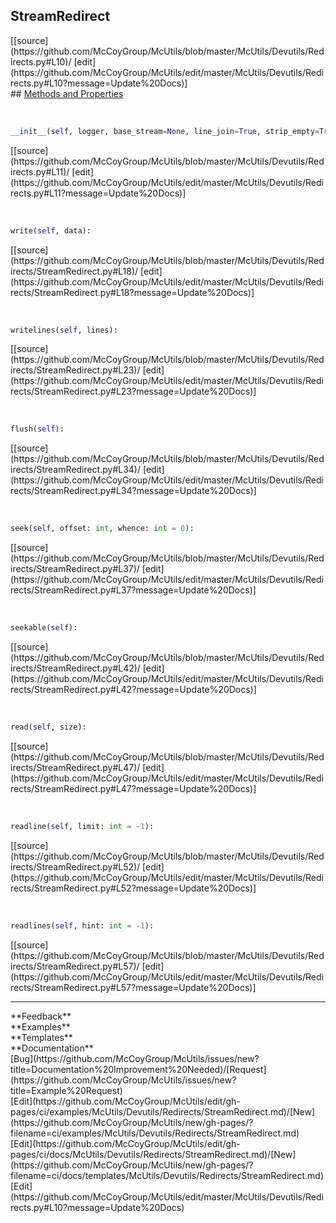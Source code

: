 ## <a id="McUtils.Devutils.Redirects.StreamRedirect">StreamRedirect</a> 

<div class="docs-source-link" markdown="1">
[[source](https://github.com/McCoyGroup/McUtils/blob/master/McUtils/Devutils/Redirects.py#L10)/
[edit](https://github.com/McCoyGroup/McUtils/edit/master/McUtils/Devutils/Redirects.py#L10?message=Update%20Docs)]
</div>









<div class="collapsible-section">
 <div class="collapsible-section collapsible-section-header" markdown="1">
## <a class="collapse-link" data-toggle="collapse" href="#methods" markdown="1"> Methods and Properties</a> <a class="float-right" data-toggle="collapse" href="#methods"><i class="fa fa-chevron-down"></i></a>
 </div>
 <div class="collapsible-section collapsible-section-body collapse show" id="methods" markdown="1">
 
<a id="McUtils.Devutils.Redirects.StreamRedirect.__init__" class="docs-object-method">&nbsp;</a> 
```python
__init__(self, logger, base_stream=None, line_join=True, strip_empty=True): 
```
<div class="docs-source-link" markdown="1">
[[source](https://github.com/McCoyGroup/McUtils/blob/master/McUtils/Devutils/Redirects.py#L11)/
[edit](https://github.com/McCoyGroup/McUtils/edit/master/McUtils/Devutils/Redirects.py#L11?message=Update%20Docs)]
</div>


<a id="McUtils.Devutils.Redirects.StreamRedirect.write" class="docs-object-method">&nbsp;</a> 
```python
write(self, data): 
```
<div class="docs-source-link" markdown="1">
[[source](https://github.com/McCoyGroup/McUtils/blob/master/McUtils/Devutils/Redirects/StreamRedirect.py#L18)/
[edit](https://github.com/McCoyGroup/McUtils/edit/master/McUtils/Devutils/Redirects/StreamRedirect.py#L18?message=Update%20Docs)]
</div>


<a id="McUtils.Devutils.Redirects.StreamRedirect.writelines" class="docs-object-method">&nbsp;</a> 
```python
writelines(self, lines): 
```
<div class="docs-source-link" markdown="1">
[[source](https://github.com/McCoyGroup/McUtils/blob/master/McUtils/Devutils/Redirects/StreamRedirect.py#L23)/
[edit](https://github.com/McCoyGroup/McUtils/edit/master/McUtils/Devutils/Redirects/StreamRedirect.py#L23?message=Update%20Docs)]
</div>


<a id="McUtils.Devutils.Redirects.StreamRedirect.flush" class="docs-object-method">&nbsp;</a> 
```python
flush(self): 
```
<div class="docs-source-link" markdown="1">
[[source](https://github.com/McCoyGroup/McUtils/blob/master/McUtils/Devutils/Redirects/StreamRedirect.py#L34)/
[edit](https://github.com/McCoyGroup/McUtils/edit/master/McUtils/Devutils/Redirects/StreamRedirect.py#L34?message=Update%20Docs)]
</div>


<a id="McUtils.Devutils.Redirects.StreamRedirect.seek" class="docs-object-method">&nbsp;</a> 
```python
seek(self, offset: int, whence: int = 0): 
```
<div class="docs-source-link" markdown="1">
[[source](https://github.com/McCoyGroup/McUtils/blob/master/McUtils/Devutils/Redirects/StreamRedirect.py#L37)/
[edit](https://github.com/McCoyGroup/McUtils/edit/master/McUtils/Devutils/Redirects/StreamRedirect.py#L37?message=Update%20Docs)]
</div>


<a id="McUtils.Devutils.Redirects.StreamRedirect.seekable" class="docs-object-method">&nbsp;</a> 
```python
seekable(self): 
```
<div class="docs-source-link" markdown="1">
[[source](https://github.com/McCoyGroup/McUtils/blob/master/McUtils/Devutils/Redirects/StreamRedirect.py#L42)/
[edit](https://github.com/McCoyGroup/McUtils/edit/master/McUtils/Devutils/Redirects/StreamRedirect.py#L42?message=Update%20Docs)]
</div>


<a id="McUtils.Devutils.Redirects.StreamRedirect.read" class="docs-object-method">&nbsp;</a> 
```python
read(self, size): 
```
<div class="docs-source-link" markdown="1">
[[source](https://github.com/McCoyGroup/McUtils/blob/master/McUtils/Devutils/Redirects/StreamRedirect.py#L47)/
[edit](https://github.com/McCoyGroup/McUtils/edit/master/McUtils/Devutils/Redirects/StreamRedirect.py#L47?message=Update%20Docs)]
</div>


<a id="McUtils.Devutils.Redirects.StreamRedirect.readline" class="docs-object-method">&nbsp;</a> 
```python
readline(self, limit: int = -1): 
```
<div class="docs-source-link" markdown="1">
[[source](https://github.com/McCoyGroup/McUtils/blob/master/McUtils/Devutils/Redirects/StreamRedirect.py#L52)/
[edit](https://github.com/McCoyGroup/McUtils/edit/master/McUtils/Devutils/Redirects/StreamRedirect.py#L52?message=Update%20Docs)]
</div>


<a id="McUtils.Devutils.Redirects.StreamRedirect.readlines" class="docs-object-method">&nbsp;</a> 
```python
readlines(self, hint: int = -1): 
```
<div class="docs-source-link" markdown="1">
[[source](https://github.com/McCoyGroup/McUtils/blob/master/McUtils/Devutils/Redirects/StreamRedirect.py#L57)/
[edit](https://github.com/McCoyGroup/McUtils/edit/master/McUtils/Devutils/Redirects/StreamRedirect.py#L57?message=Update%20Docs)]
</div>
 </div>
</div>












---


<div markdown="1" class="text-secondary">
<div class="container">
  <div class="row">
   <div class="col" markdown="1">
**Feedback**   
</div>
   <div class="col" markdown="1">
**Examples**   
</div>
   <div class="col" markdown="1">
**Templates**   
</div>
   <div class="col" markdown="1">
**Documentation**   
</div>
   <div class="col" markdown="1">
   
</div>
   <div class="col" markdown="1">
   
</div>
   <div class="col" markdown="1">
   
</div>
</div>
  <div class="row">
   <div class="col" markdown="1">
[Bug](https://github.com/McCoyGroup/McUtils/issues/new?title=Documentation%20Improvement%20Needed)/[Request](https://github.com/McCoyGroup/McUtils/issues/new?title=Example%20Request)   
</div>
   <div class="col" markdown="1">
[Edit](https://github.com/McCoyGroup/McUtils/edit/gh-pages/ci/examples/McUtils/Devutils/Redirects/StreamRedirect.md)/[New](https://github.com/McCoyGroup/McUtils/new/gh-pages/?filename=ci/examples/McUtils/Devutils/Redirects/StreamRedirect.md)   
</div>
   <div class="col" markdown="1">
[Edit](https://github.com/McCoyGroup/McUtils/edit/gh-pages/ci/docs/McUtils/Devutils/Redirects/StreamRedirect.md)/[New](https://github.com/McCoyGroup/McUtils/new/gh-pages/?filename=ci/docs/templates/McUtils/Devutils/Redirects/StreamRedirect.md)   
</div>
   <div class="col" markdown="1">
[Edit](https://github.com/McCoyGroup/McUtils/edit/master/McUtils/Devutils/Redirects.py#L10?message=Update%20Docs)   
</div>
   <div class="col" markdown="1">
   
</div>
   <div class="col" markdown="1">
   
</div>
   <div class="col" markdown="1">
   
</div>
</div>
</div>
</div>
